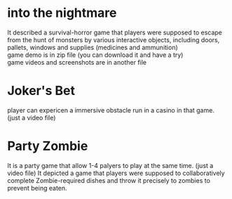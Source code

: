 # into the nightmare  
  It described a survival-horror game that players were supposed to escape from the hunt of monsters by various interactive objects, including doors, pallets, windows and supplies (medicines and ammunition)  
  game demo is in zip file (you can download it and have a try)  
  game videos and screenshots are in another file  
# Joker's Bet
  player can expericen a immersive obstacle run in a casino in that game. (just a video file)  
# Party Zombie
  It is a party game that allow 1-4 palyers to play at the same time. (just a video file) 
  It depicted a game that players were supposed to collaboratively complete Zombie-required dishes and throw it precisely to zombies to prevent being eaten.
  
  
